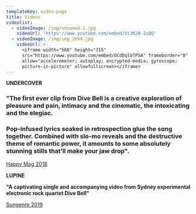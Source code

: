 ```yaml
---
templateKey: video-page
title: Videos
videolist:
  - videoImage: /img/unnamed-2.jpg
    videoUrl: 'https://www.youtube.com/embed/Ui3K20-2iQQ'
  - videoImage: /img/img_2694.jpg
    videoUrl: >-
      <iframe width="560" height="315"
      src="https://www.youtube.com/embed/OCdDqlbTPSA" frameborder="0"
      allow="accelerometer; autoplay; encrypted-media; gyroscope;
      picture-in-picture" allowfullscreen></iframe>
---
```

**UNDERCOVER**

### "The first ever clip from Dive Bell is a creative exploration of pleasure and pain, intimacy and the cinematic, the intoxicating and the elegiac.

### Pop-infused lyrics soaked in retrospection glue the song together. Combined with slo-mo reveals and the destructive theme of romantic power, it amounts to some absolutely stunning stills that’ll make your jaw drop".

[Happy Mag 2018](https://hhhhappy.com/premiere-submit-yourself-to-dive-bells-alluring-debut-clip-undercover/)

**LUPINE**

**"A captivating single and accompanying video from Sydney experimental electronic rock quartet Dive Bell"**

[Sungenre 2019](<https://sungenre.com/premiere/dive-bell-lupine/)>)
